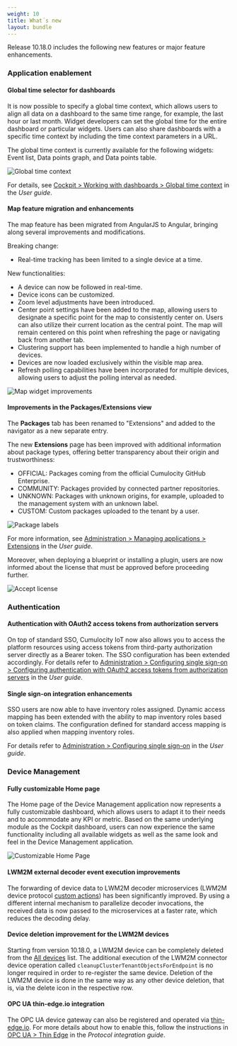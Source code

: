 ```yaml
---
weight: 10
title: What´s new
layout: bundle
---
```


Release 10.18.0 includes the following new features or major feature enhancements.

### Application enablement

#### Global time selector for dashboards

It is now possible to specify a global time context, which allows users to align all data on a dashboard to the same time range, for example, the last hour or last month. Widget developers can set the global time for the entire dashboard or particular widgets. Users can also share dashboards with a specific time context by including the time context parameters in a URL.

The global time context is currently available for the following widgets: Event list, Data points graph, and Data points table.

![Global time context](/images/release-10-18/global-time-context.png)

For details, see [Cockpit > Working with dashboards > Global time context](https://www.cumulocity.com/guides/10.18.0/users-guide/cockpit/#global-time-context) in the *User guide*.

#### Map feature migration and enhancements

The map feature has been migrated from AngularJS to Angular, bringing along several improvements and modifications.

Breaking change:
* Real-time tracking has been limited to a single device at a time.

New functionalities:

* A device can now be followed in real-time.
* Device icons can be customized.
* Zoom level adjustments have been introduced.
* Center point settings have been added to the map, allowing users to designate a specific point for the map to consistently center on. Users can also utilize their current location as the central point. The map will remain centered on this point when refreshing the page or navigating back from another tab.
* Clustering support has been implemented to handle a high number of devices.
* Devices are now loaded exclusively within the visible map area.
* Refresh polling capabilities have been incorporated for multiple devices, allowing users to adjust the polling interval as needed.

![Map widget improvements](/images/release-10-18/map-widget-improvements.png)

#### Improvements in the Packages/Extensions view

The **Packages** tab has been renamed to "Extensions" and added to the navigator as a new separate entry.

The new **Extensions** page has been improved with additional information about package types, offering better transparency about their origin and trustworthiness:
  * OFFICIAL: Packages coming from the official Cumulocity GitHub Enterprise.
  * COMMUNITY: Packages provided by connected partner repositories.
  * UNKNOWN: Packages with unknown origins, for example, uploaded to the management system with an unknown label.
  * CUSTOM: Custom packages uploaded to the tenant by a user.

![Package labels](/images/release-10-18/package-labels.png)

For more information, see [Administration > Managing applications > Extensions](https://www.cumulocity.com/guides/10.18.0/users-guide/administration/#extensions) in the *User guide*.

Moreover, when deploying a blueprint or installing a plugin, users are now informed about the license that must be approved before proceeding further.

![Accept license](/images/release-10-18/accept-license.png)

### Authentication

#### Authentication with OAuth2 access tokens from authorization servers

On top of standard SSO, Cumulocity IoT now also allows you to access the platform resources using access tokens from third-party authorization server directly as a Bearer token. The SSO configuration has been extended accordingly. For details refer to [Administration > Configuring single sign-on > Configuring authentication with OAuth2 access tokens from authorization servers](https://cumulocity.com/guides/10.18.0/users-guide/administration/#configuring-authentication-with-oauth2-access-tokens-from-authorization-servers) in the *User guide*.

#### Single sign-on integration enhancements

SSO users are now able to have inventory roles assigned. Dynamic access mapping has been extended with the ability to map inventory roles based on token claims. The configuration defined for standard access mapping is also applied when mapping inventory roles.

For details refer to [Administration > Configuring single sign-on](https://cumulocity.com/guides/10.18.0/users-guide/administration/##configuring-single-sign-on) in the *User guide*.


### Device Management

#### Fully customizable Home page

The Home page of the Device Management application now represents a fully customizable dashboard, which allows users to adapt it to their needs and to accommodate any KPI or metric. Based on the same underlying module as the Cockpit dashboard, users can now experience the same functionality including all available widgets as well as the same look and feel in the Device Management application.

![Customizable Home Page](/images/release-10-18/devmgmt-home-custom.png)

#### LWM2M external decoder event execution improvements

The forwarding of device data to LWM2M decoder microservices (LWM2M device protocol [custom actions](https://cumulocity.com/guides/10.18.0/protocol-integration/lwm2m/#custom-actions)) has been significantly improved. By using a different internal mechanism to parallelize decoder invocations, the received data is now passed to the microservices at a faster rate, which reduces the decoding delay.

#### Device deletion improvement for the LWM2M devices

Starting from version 10.18.0, a LWM2M device can be completely deleted from the [All devices](https://cumulocity.com/guides/10.18.0/users-guide/device-management/#viewing-devices) list. The additional execution of the LWM2M connector device operation called `cleanupClusterTenantObjectsForEndpoint` is no longer required in order to re-register the same device.
Deletion of the LWM2M device is done in the same way as any other device deletion, that is, via the delete icon in the respective row.

#### OPC UA thin-edge.io integration

The OPC UA device gateway can also be registered and operated via [thin-edge.io](https://thin-edge.io/). For more details about how to enable this, follow the instructions in [OPC UA > Thin Edge](https://cumulocity.com/guides/10.18.0/protocol-integration/opcua/#thin-edge) in the *Protocol integration guide*.
